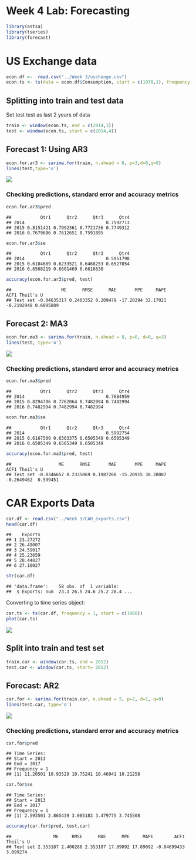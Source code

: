 Week 4 Lab: Forecasting
================

``` r
library(astsa)
library(tseries)
library(forecast)
```

# US Exchange data

``` r
econ.df <-  read.csv("../Week 3/uschange.csv")
econ.ts <- ts(data = econ.df$Consumption, start = c(1970,1), frequency = 4)
```

## Splitting into train and test data

Set test test as last 2 years of data

``` r
train <- window(econ.ts, end = c(2014,3))
test <- window(econ.ts, start = c(2014,4))
```

## Forecast 1: Using AR3

``` r
econ.for.ar3 <- sarima.for(train, n.ahead = 8, p=3,d=0,q=0)
lines(test,type='o')
```

![](Week_4_Lab_files/figure-gfm/unnamed-chunk-3-1.png)<!-- -->

### Checking predictions, standard error and accuracy metrics

``` r
econ.for.ar3$pred
```

    ##           Qtr1      Qtr2      Qtr3      Qtr4
    ## 2014                               0.7592713
    ## 2015 0.8151421 0.7992361 0.7721736 0.7749312
    ## 2016 0.7679696 0.7612651 0.7591895

``` r
econ.for.ar3$se
```

    ##           Qtr1      Qtr2      Qtr3      Qtr4
    ## 2014                               0.5951798
    ## 2015 0.6104689 0.6233521 0.6468253 0.6527054
    ## 2016 0.6568219 0.6601469 0.6616638

``` r
accuracy(econ.for.ar3$pred, test)
```

    ##                   ME      RMSE      MAE       MPE     MAPE       ACF1 Theil's U
    ## Test set -0.04635317 0.2403352 0.209479 -17.20294 32.17021 -0.2192948 0.6095889

## Forecast 2: MA3

``` r
econ.for.ma3 <- sarima.for(train, n.ahead = 8, p=0, d=0, q=3)
lines(test, type='o')
```

![](Week_4_Lab_files/figure-gfm/unnamed-chunk-5-1.png)<!-- -->

### Checking predictions, standard error and accuracy metrics

``` r
econ.for.ma3$pred
```

    ##           Qtr1      Qtr2      Qtr3      Qtr4
    ## 2014                               0.7684959
    ## 2015 0.8294796 0.7762064 0.7482994 0.7482994
    ## 2016 0.7482994 0.7482994 0.7482994

``` r
econ.for.ma3$se
```

    ##           Qtr1      Qtr2      Qtr3      Qtr4
    ## 2014                               0.5992754
    ## 2015 0.6167509 0.6303375 0.6505349 0.6505349
    ## 2016 0.6505349 0.6505349 0.6505349

``` r
accuracy(econ.for.ma3$pred, test)
```

    ##                  ME      RMSE       MAE       MPE     MAPE       ACF1 Theil's U
    ## Test set -0.0346657 0.2335069 0.1987268 -15.20915 30.28087 -0.2649462  0.599451

# CAR Exports Data

``` r
car.df <- read.csv("../Week 3/CAR_exports.csv")
head(car.df)
```

    ##    Exports
    ## 1 23.27272
    ## 2 26.49007
    ## 3 24.59017
    ## 4 25.23659
    ## 5 28.44827
    ## 6 27.10027

``` r
str(car.df)
```

    ## 'data.frame':    58 obs. of  1 variable:
    ##  $ Exports: num  23.3 26.5 24.6 25.2 28.4 ...

Converting to time series object:

``` r
car.ts <- ts(car.df, frequency = 1, start = c(1960))
plot(car.ts)
```

![](Week_4_Lab_files/figure-gfm/unnamed-chunk-8-1.png)<!-- -->

## Split into train and test set

``` r
train.car <- window(car.ts, end = 2012)
test.car <- window(car.ts, start= 2012)
```

## Forecast: AR2

``` r
car.for <- sarima.for(train.car, n.ahead = 5, p=2, d=1, q=0)
lines(test.car, type='o')
```

![](Week_4_Lab_files/figure-gfm/unnamed-chunk-10-1.png)<!-- -->

### Checking predictions, standard error and accuracy metrics

``` r
car.for$pred
```

    ## Time Series:
    ## Start = 2013 
    ## End = 2017 
    ## Frequency = 1 
    ## [1] 11.20501 10.93529 10.75241 10.46941 10.21258

``` r
car.for$se
```

    ## Time Series:
    ## Start = 2013 
    ## End = 2017 
    ## Frequency = 1 
    ## [1] 2.593501 2.865439 3.085183 3.479775 3.745508

``` r
accuracy(car.for$pred, test.car)
```

    ##                ME     RMSE      MAE      MPE     MAPE        ACF1 Theil's U
    ## Test set 2.353187 2.400288 2.353187 17.89092 17.89092 -0.04699433  3.099274
